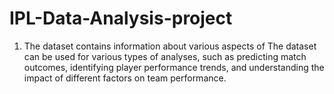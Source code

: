 # IPL-Data-Analysis-project
1. The dataset contains information about various aspects of  The dataset can be used for various types of analyses, such as predicting match outcomes, identifying player performance trends, and understanding the impact of different factors on team performance.
